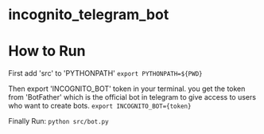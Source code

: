 # incognito_telegram_bot


# How to Run
First add 'src' to 'PYTHONPATH'
```export PYTHONPATH=${PWD}```

Then export 'INCOGNITO_BOT' token in your terminal. you get the token from 'BotFather' which is the official bot in telegram to give access to users who want to create bots. 
```export INCOGNITO_BOT={token}```

Finally Run:
```python src/bot.py```